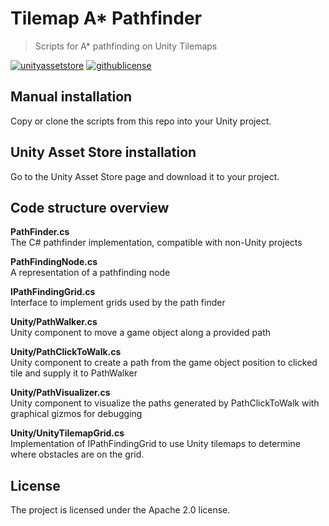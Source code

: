 Tilemap A* Pathfinder
=========

> Scripts for A* pathfinding on Unity Tilemaps

[![unityassetstore](https://img.shields.io/badge/Unity%20Asset%20Store-Download-brightgreen)](https://assetstore.unity.com/packages/slug/151196)
[![githublicense](https://img.shields.io/github/license/robinwassen/tilemap-pathfinder)](https://github.com/robinwassen/tilemap-pathfinder)

Manual installation
------------

Copy or clone the scripts from this repo into your Unity project.

Unity Asset Store installation
------------

Go to the Unity Asset Store page and download it to your project.

Code structure overview
------------

**PathFinder.cs**<br/>
The C# pathfinder implementation, compatible with non-Unity projects

**PathFindingNode.cs**<br/>
A representation of a pathfinding node

**IPathFindingGrid.cs**<br/>
Interface to implement grids used by the path finder

**Unity/PathWalker.cs**<br/>
Unity component to move a game object along a provided path

**Unity/PathClickToWalk.cs**<br/>
Unity component to create a path from the game object position to clicked tile and supply it to PathWalker

**Unity/PathVisualizer.cs**<br/>
Unity component to visualize the paths generated by PathClickToWalk with graphical gizmos for debugging

**Unity/UnityTilemapGrid.cs**<br/>
Implementation of IPathFindingGrid to use Unity tilemaps to determine where obstacles are on the grid.

License
-------

The project is licensed under the Apache 2.0 license.